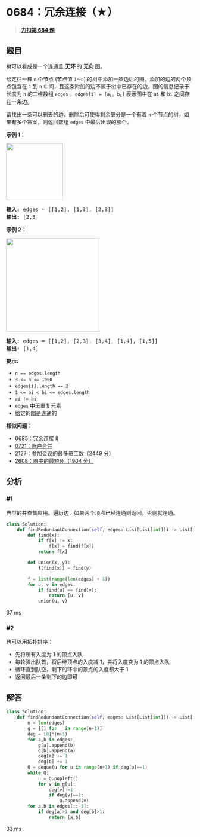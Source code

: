 # 0684：冗余连接（★）


> <u>**[力扣第 684 题](https://leetcode.cn/problems/redundant-connection/)**</u>

## 题目

<p>树可以看成是一个连通且 <strong>无环 </strong>的 <strong>无向 </strong>图。</p>

<p>给定往一棵 <code>n</code> 个节点 (节点值 <code>1～n</code>) 的树中添加一条边后的图。添加的边的两个顶点包含在 <code>1</code> 到 <code>n</code> 中间，且这条附加的边不属于树中已存在的边。图的信息记录于长度为 <code>n</code> 的二维数组 <code>edges</code> ，<code>edges[i] = [a<sub>i</sub>, b<sub>i</sub>]</code> 表示图中在 <code>ai</code> 和 <code>bi</code> 之间存在一条边。</p>

<p>请找出一条可以删去的边，删除后可使得剩余部分是一个有着 <code>n</code> 个节点的树。如果有多个答案，则返回数组 <code>edges</code> 中最后出现的那个。</p>



<p><strong>示例 1：</strong></p>

<p><img alt="" src="https://pic.leetcode-cn.com/1626676174-hOEVUL-image.png" style="width: 152px; " /></p>

<pre>
<strong>输入:</strong> edges = [[1,2], [1,3], [2,3]]
<strong>输出:</strong> [2,3]
</pre>

<p><strong>示例 2：</strong></p>

<p><img alt="" src="https://pic.leetcode-cn.com/1626676179-kGxcmu-image.png" style="width: 250px; " /></p>

<pre>
<strong>输入:</strong> edges = [[1,2], [2,3], [3,4], [1,4], [1,5]]
<strong>输出:</strong> [1,4]
</pre>



<p><strong>提示:</strong></p>

<ul>
<li><code>n == edges.length</code></li>
<li><code>3 &lt;= n &lt;= 1000</code></li>
<li><code>edges[i].length == 2</code></li>
<li><code>1 &lt;= ai &lt; bi &lt;= edges.length</code></li>
<li><code>ai != bi</code></li>
<li><code>edges</code> 中无重复元素</li>
<li>给定的图是连通的 </li>
</ul>


**相似问题：**
- [0685：冗余连接 II](/leetcode/0685)
- [0721：账户合并](/leetcode/0721)
- [2127：参加会议的最多员工数（2449 分）](/leetcode/2127)
- [2608：图中的最短环（1904 分）](/leetcode/2608)


## 分析

### #1

典型的并查集应用。遍历边，如果两个顶点已经连通则返回，否则就连通。

```python
class Solution:
    def findRedundantConnection(self, edges: List[List[int]]) -> List[int]:
        def find(x):
            if f[x] != x:
                f[x] = find(f[x])
            return f[x]

        def union(x, y):
            f[find(x)] = find(y)

        f = list(range(len(edges) + 1))
        for u, v in edges:
            if find(u) == find(v):
                return [u, v]
            union(u, v)
```
37 ms

### #2

也可以用拓扑排序：
- 先将所有入度为 1 的顶点入队
- 每轮弹出队首，将后继顶点的入度减 1，并将入度变为 1 的顶点入队
- 循环直到队空，剩下的环中的顶点的入度都大于 1
- 返回最后一条剩下的边即可

## 解答

```python
class Solution:
    def findRedundantConnection(self, edges: List[List[int]]) -> List[int]:
        n = len(edges)
        g = [[] for _ in range(n+1)]
        deg = [0]*(n+1)
        for a,b in edges:
            g[a].append(b)
            g[b].append(a)
            deg[a] += 1
            deg[b] += 1
        Q = deque(u for u in range(n+1) if deg[u]==1)
        while Q:
            u = Q.popleft()
            for v in g[u]:
                deg[v]-=1
                if deg[v]==1:
                    Q.append(v)
        for a,b in edges[::-1]:
            if deg[a]>1 and deg[b]>1:
                return [a,b]
```
33 ms


